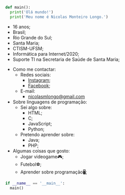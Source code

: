 ```python
def main():
  print('Olá mundo!')
  print('Meu nome é Nicolas Monteiro Longo.')
```
* 16 anos;
* Brasil;
* Rio Grande do Sul;
* Santa Maria;
* CTISM-UFSM;
* Informática para Internet/2020;
* Suporte TI na Secretaria de Saúde de Santa Maria;

- Como me contactar:
  - Redes sociais:
    - [Instagram](https://www.instagram.com/nilokao_/);
    - [Facebook](https://www.facebook.com/nicolas.monteiro.311);
  - E-mail:
    - nicolasmlongo@gmail.com
- Sobre linguagens de programação:
  - Sei algo sobre:
    - HTML;
    - C;
    - JavaScript;
    - Python;
  - Pretendo aprender sobre:
    - Java;
    - PHP;
- Algumas coisas que gosto:
  - Jogar videogame🎮;
  - Futebol⚽;
  - Aprender sobre programação🖥;
```python
if __name__ == '__main__':
  main()
```
